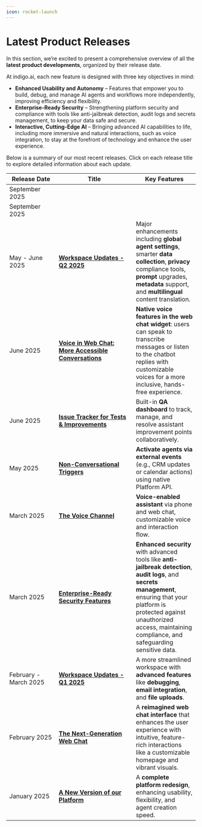 ```yaml
---
icon: rocket-launch
---
```


# Latest Product Releases

In this section, we’re excited to present a comprehensive overview of all the **latest product developments**, organized by their release date.&#x20;

At indigo.ai, each new feature is designed with three key objectives in mind:

* **Enhanced Usability and Autonomy** – Features that empower you to build, debug, and manage AI agents and workflows more independently, improving efficiency and flexibility.
* **Enterprise-Ready Security** – Strengthening platform security and compliance with tools like anti-jailbreak detection, audit logs and secrets management, to keep your data safe and secure.
* **Interactive, Cutting-Edge AI** – Bringing advanced AI capabilities to life, including more immersive and natural interactions, such as voice integration, to stay at the forefront of technology and enhance the user experience.

Below is a summary of our most recent releases. Click on each release title to explore detailed information about each update.

<table><thead><tr><th width="115.54296875">Release Date</th><th width="189.38671875">Title</th><th>Key Features</th></tr></thead><tbody><tr><td>September 2025</td><td></td><td></td></tr><tr><td>September 2025</td><td></td><td></td></tr><tr><td>May - June 2025</td><td><a href="workspace-updates-q2-2025.md"><strong>Workspace Updates - Q2 2025</strong></a></td><td>Major enhancements including <strong>global agent settings</strong>, smarter <strong>data collection</strong>, <strong>privacy</strong> compliance tools, <strong>prompt</strong> upgrades, <strong>metadata</strong> support, and <strong>multilingual</strong> content translation.</td></tr><tr><td>June 2025</td><td><a href="voice-in-web-chat-more-accessible-conversations.md"><strong>Voice in Web Chat: More Accessible Conversations</strong></a></td><td><strong>Native voice features in the web chat widget</strong>: users can speak to transcribe messages or listen to the chatbot replies with customizable voices for a more inclusive, hands-free experience.</td></tr><tr><td>June 2025</td><td><a href="issue-tracker-for-tests-and-improvements.md"><strong>Issue Tracker for Tests &#x26; Improvements</strong></a></td><td>Built-in <strong>QA dashboard</strong> to track, manage, and resolve assistant improvement points collaboratively.</td></tr><tr><td>May 2025</td><td><a href="non-conversational-triggers.md"><strong>Non-Conversational Triggers</strong></a></td><td><strong>Activate agents via external events</strong> (e.g., CRM updates or calendar actions) using native Platform API.</td></tr><tr><td>March 2025</td><td><a href="../../getting-started/communication-channels/voice.md"><strong>The Voice Channel</strong></a></td><td><strong>Voice-enabled assistant</strong> via phone and web chat, customizable voice and interaction flow.</td></tr><tr><td>March 2025</td><td><a href="../../getting-started/security-compliance-and-trust/"><strong>Enterprise-Ready Security Features</strong></a></td><td><strong>Enhanced security</strong> with advanced tools like <strong>anti-jailbreak detection</strong>, <strong>audit logs</strong>, and <strong>secrets management</strong>, ensuring that your platform is protected against unauthorized access, maintaining compliance, and safeguarding sensitive data.</td></tr><tr><td>February - March 2025</td><td><a href="workspace-updates-q1-2025.md"><strong>Workspace Updates - Q1 2025</strong></a></td><td>A more streamlined workspace with <strong>advanced features</strong> like <strong>debugging</strong>, <strong>email integration</strong>, and <strong>file uploads</strong>.</td></tr><tr><td>February 2025</td><td><a href="the-next-generation-web-chat.md"><strong>The Next-Generation Web Chat</strong></a></td><td>A <strong>reimagined web chat interface</strong> that enhances the user experience with intuitive, feature-rich interactions like a customizable homepage and vibrant visuals.</td></tr><tr><td>January 2025</td><td><a href="a-new-version-of-our-platform.md"><strong>A New Version of our Platform</strong></a></td><td>A <strong>complete platform redesign</strong>, enhancing usability, flexibility, and agent creation speed.</td></tr></tbody></table>

